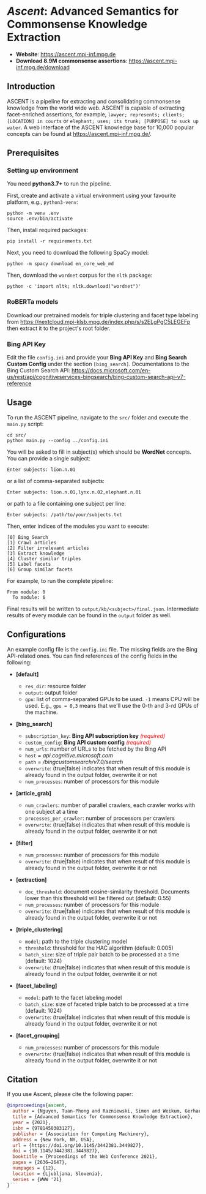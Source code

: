# _Ascent_: Advanced Semantics for Commonsense Knowledge Extraction

- **Website**: https://ascent.mpi-inf.mpg.de
- **Download 8.9M commonsense assertions**: https://ascent.mpi-inf.mpg.de/download

## Introduction
ASCENT is a pipeline for extracting and consolidating commonsense
knowledge from the world wide web.
ASCENT is capable of extracting facet-enriched assertions, for
example, `lawyer; represents; clients; [LOCATION] in courts` or
`elephant; uses; its trunk; [PURPOSE] to suck up water`.
A web interface of the ASCENT knowledge base for 10,000 popular
concepts can be found at https://ascent.mpi-inf.mpg.de/.

## Prerequisites
### Setting up environment
You need __python3.7+__ to run the pipeline.

First, create and activate a virtual environment using your
favourite platform, e.g., `python3-venv`:
```shell script
python -m venv .env
source .env/bin/activate
```

Then, install required packages:
```shell script
pip install -r requirements.txt
```

Next, you need to download the following SpaCy model:
```shell script
python -m spacy download en_core_web_md
```

Then, download the `wordnet` corpus for the `nltk` package:
```shell script
python -c 'import nltk; nltk.download("wordnet")'
```

### RoBERTa models
Download our pretrained models for triple clustering and
facet type labeling from https://nextcloud.mpi-klsb.mpg.de/index.php/s/s2ELgPgC5LEGEFp
then extract it to the project's root folder.

### Bing API Key
Edit the file `config.ini` and provide your __Bing API Key__ and
__Bing Search Custom Config__ under the section `[bing_search]`.
Documentations to the Bing Custom Search API:
https://docs.microsoft.com/en-us/rest/api/cognitiveservices-bingsearch/bing-custom-search-api-v7-reference
## Usage
To run the ASCENT pipeline, navigate to the `src/` folder and execute
the `main.py` script:
```shell script
cd src/
python main.py --config ../config.ini
```

You will be asked to fill in subject(s) which should be __WordNet__
concepts. You can provide a single subject:
```
Enter subjects: lion.n.01
```
or a list of comma-separated subjects:
```
Enter subjects: lion.n.01,lynx.n.02,elephant.n.01
```
or path to a file containing one subject per line:
```
Enter subjects: /path/to/your/subjects.txt
```

Then, enter indices of the modules you want to execute:
```
[0] Bing Search
[1] Crawl articles
[2] Filter irrelevant articles
[3] Extract knowledge
[4] Cluster similar triples
[5] Label facets
[6] Group similar facets
```
For example, to run the complete pipeline:
```
From module: 0
  To module: 6
```

Final results will be written to
`output/kb/<subject>/final.json`.
Intermediate results of every module can be found in the `output` folder as well. 

## Configurations
An example config file is the `config.ini` file.
The missing fields are the Bing API-related ones.
You can find references of the config fields in the following:

- __[default]__
  - `res_dir`: resource folder
  - `output`: output folder
  - `gpu`: list of comma-separated GPUs to be used. `-1` means CPU will
    be used. E.g., `gpu = 0,3` means that we'll use the 0-th and 3-rd GPUs
    of the machine.

- __[bing_search]__
  - `subscription_key`: __Bing API subscription key__ <span style="color:red">*(required)*</span>
  - `custom_config`: __Bing API custom config__ <span style="color:red">*(required)*</span>
  - `num_urls`: number of URLs to be fetched by the Bing API
  - `host` = *api.cognitive.microsoft.com*
  - `path` = */bingcustomsearch/v7.0/search*
  - `overwrite`: (true|false) indicates that when result of this module is already
    found in the output folder, overwrite it or not
  - `num_processes`: number of processors for this module

- __[article_grab]__
  - `num_crawlers`: number of parallel crawlers, each crawler works with one subject at a time
  - `processes_per_crawler`: number of processors per crawlers
  - `overwrite`: (true|false) indicates that when result of this module is already
    found in the output folder, overwrite it or not

- __[filter]__
  - `num_processes`: number of processors for this module
  - `overwrite`: (true|false) indicates that when result of this module is already
    found in the output folder, overwrite it or not

- __[extraction]__
  - `doc_threshold`: document cosine-similarity threshold. Documents lower than this threshold
    will be filtered out (default: 0.55)
  - `num_processes`: number of processors for this module
  - `overwrite`: (true|false) indicates that when result of this module is already
    found in the output folder, overwrite it or not

- __[triple_clustering]__
  - `model`: path to the triple clustering model
  - `threshold`: threshold for the HAC algorithm (default: 0.005)
  - `batch_size`: size of triple pair batch to be processed at a time (default: 1024)
  - `overwrite`: (true|false) indicates that when result of this module is already
    found in the output folder, overwrite it or not

- __[facet_labeling]__
  - `model`: path to the facet labeling model
  - `batch_size`: size of faceted triple batch to be processed at a time (default: 1024)
  - `overwrite`: (true|false) indicates that when result of this module is already
    found in the output folder, overwrite it or not

- __[facet_grouping]__
  - `num_processes`: number of processors for this module
  - `overwrite`: (true|false) indicates that when result of this module is already
    found in the output folder, overwrite it or not


## Citation

If you use Ascent, please cite the following paper:

```bibtex
@inproceedings{ascent,
  author = {Nguyen, Tuan-Phong and Razniewski, Simon and Weikum, Gerhard},
  title = {Advanced Semantics for Commonsense Knowledge Extraction},
  year = {2021},
  isbn = {9781450383127},
  publisher = {Association for Computing Machinery},
  address = {New York, NY, USA},
  url = {https://doi.org/10.1145/3442381.3449827},
  doi = {10.1145/3442381.3449827},
  booktitle = {Proceedings of the Web Conference 2021},
  pages = {2636–2647},
  numpages = {12},
  location = {Ljubljana, Slovenia},
  series = {WWW '21}
}```

